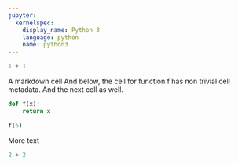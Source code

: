 ```yaml
---
jupyter:
  kernelspec:
    display_name: Python 3
    language: python
    name: python3
---
```


```python
1 + 1
```

A markdown cell
And below, the cell for function f has non trivial cell metadata. And the next cell as well.

```python attributes={"classes": [], "id": "", "n": "10"}
def f(x):
    return x
```

```python attributes={"classes": [], "id": "", "n": "10"}
f(5)
```

More text

```python
2 + 2
```
